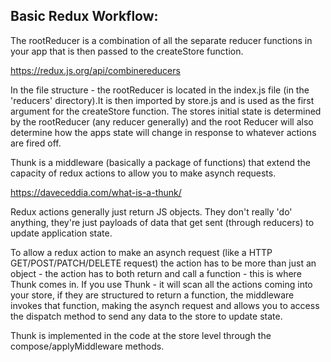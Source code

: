 ## Basic Redux Workflow:
The rootReducer is a combination of all the separate reducer functions in your app that is then passed to the createStore function.

https://redux.js.org/api/combinereducers

In the file structure - the rootReducer is located in the index.js file (in the 'reducers' directory).It is then imported by store.js and is used as the first argument for the createStore function. The stores initial state is determined by the rootReducer (any reducer generally) and the root Reducer will also determine how the apps state will change in response to whatever actions are fired off.

Thunk is a middleware (basically a package of functions) that extend the capacity of redux actions to allow you to make asynch requests.

https://daveceddia.com/what-is-a-thunk/

Redux actions generally just return JS objects. They don't really 'do' anything, they're just payloads of data that get sent (through reducers) to update application state.

To allow a redux action to make an asynch request (like a HTTP GET/POST/PATCH/DELETE request) the action has to be more than just an object - the action has to both return and call a function - this is where Thunk comes in. If you use Thunk - it will scan all the actions coming into your store, if they are structured to return a function, the middleware invokes that function, making the asynch request and allows you to access the dispatch method to send any data to the store to update state.

Thunk is implemented in the code at the store level through the compose/applyMiddleware methods.
